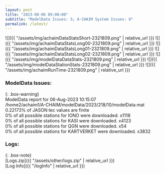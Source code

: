 ```yaml
---
layout: post
title: "2023-08-06 09:00:00"
subtitle: "ModelData Issues: 5; A-CHAIM System Issues: 0"
permalink: /latest/
---
```


![]({{ "/assets/img/achaimDataStatsShort-2321809.png" | relative_url }})
![]({{ "/assets/img/achaimDataStatsLong00-2321809.png" | relative_url }})
![]({{ "/assets/img/achaimDataStatsLong01-2321809.png" | relative_url }})
![]({{ "/assets/img/achaimDataStatsLong02-2321809.png" | relative_url }})
![]({{ "/assets/img/modelDataDataStats-2321809.png" | relative_url }})
![]({{ "/assets/img/modelDataStationStats-2321809.png" | relative_url }})
![]({{ "/assets/img/achaimRunTime-2321809.png" | relative_url }})


### ModelData Issues:  
  
{: .box-warning}  
 ModelData report for 06-Aug-2023 10:15:07   
 /home2/achaim1/A-CHAIM/modelData/2023/218/10/modelData.mat   
 0.22173% of JASON tec values are finite   
 0% of all possible stations for IONO were downloaded. x1118   
 0% of all possible stations for KASI were downloaded. x4123   
 0% of all possible stations for QGN were downloaded. x54   
 0% of all possible stations for KARTVERKET were downloaded. x3832   
  


### Logs:  
  
{: .box-note}  
[Logs.zip]({{ "/assets/other/logs.zip" | relative_url }})  
[Log Info]({{ "/logInfo" | relative_url }})  
